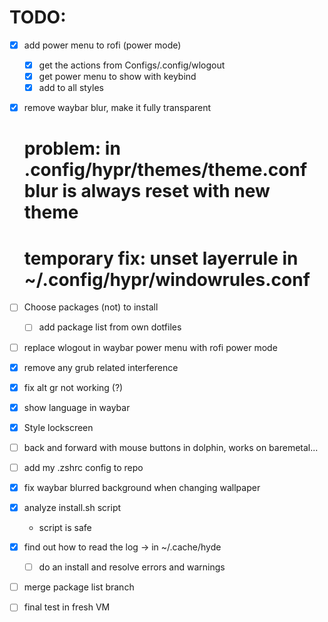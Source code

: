 # TODO:

- [X] add power menu to rofi (power mode)
    - [X] get the actions from Configs/.config/wlogout
    - [X] get power menu to show with keybind
    - [X] add to all styles
- [X] remove waybar blur, make it fully transparent
    # problem: in .config/hypr/themes/theme.conf blur is always reset with new theme
    # temporary fix: unset layerrule in ~/.config/hypr/windowrules.conf
- [ ] Choose packages (not) to install
    - [ ] add package list from own dotfiles
- [ ] replace wlogout in waybar power menu with rofi power mode
- [X] remove any grub related interference
- [X] fix alt gr not working (?)
- [X] show language in waybar
- [X] Style lockscreen
- [ ] back and forward with mouse buttons in dolphin, works on baremetal...
- [ ] add my .zshrc config to repo
- [X] fix waybar blurred background when changing wallpaper
- [X] analyze install.sh script
    - script is safe
- [X] find out how to read the log -> in ~/.cache/hyde
    - [ ] do an install and resolve errors and warnings
- [ ] merge package list branch

- [ ] final test in fresh VM
